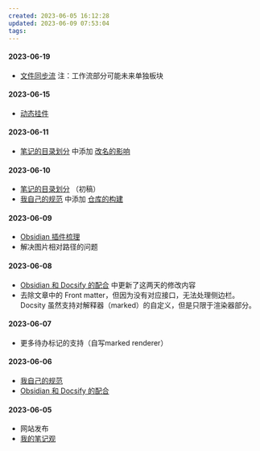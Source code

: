 ```yaml
---
created: 2023-06-05 16:12:28
updated: 2023-06-09 07:53:04
tags: 
---
```

#### 2023-06-19

- [文件同步流](/Notes/Workflow/FileSync.md) 注：工作流部分可能未来单独板块

#### 2023-06-15

- [动态挂件](/Notes/0005_动态挂件.md)

#### 2023-06-11

- [笔记的目录划分](/Notes/0004_笔记的目录划分.md) 中添加 [改名的影响](/Notes/0004_笔记的目录划分.md?id=改名的影响)

#### 2023-06-10

- [笔记的目录划分](/Notes/0004_笔记的目录划分.md) （初稿）
- [我自己的规范](/Notes/0001_我自己的规范.md) 中添加 [仓库的构建](/Notes/0001_我自己的规范?id=仓库的构建)

#### 2023-06-09

- [Obsidian 插件梳理](/Notes/0003_Obsidian插件梳理.md)
- 解决图片相对路径的问题

#### 2023-06-08

- [Obsidian 和 Docsify 的配合](/Notes/0002_Obsidian和Docsify的配合.md) 中更新了这两天的修改内容
- 去除文章中的 Front matter，但因为没有对应接口，无法处理侧边栏。Docsity 虽然支持对解释器（marked）的自定义，但是只限于渲染器部分。

#### 2023-06-07

- 更多待办标记的支持（自写marked renderer）

#### 2023-06-06

- [我自己的规范](/Notes/0001_我自己的规范.md)
- [Obsidian 和 Docsify 的配合](/Notes/0002_Obsidian和Docsify的配合.md)

#### 2023-06-05

- 网站发布
- [我的笔记观](/Notes/0000_我的笔记观.md)